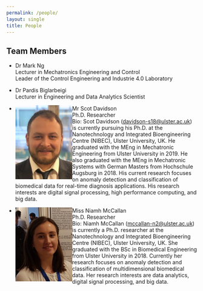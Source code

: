 ```yaml
---
permalink: /people/
layout: single
title: People 
---
```


## Team Members ##
* Dr Mark Ng  
Lecturer in Mechatronics Engineering and Control  
Leader of the Control Engineering and Industrie 4.0 Laboratory  

* Dr Pardis Biglarbeigi  
Lecturer in Engineering and Data Analytics Scientist  

* <p><img align="left" width="150" src="/assets/Figures/Scot.jpg"><span>Mr Scot Davidson <br />
  Ph.D. Researcher <br />
  Bio: Scot Davidson (<a href="mailto:davidson-s18@ulster.ac.uk">davidson-s18@ulster.ac.uk</a>) is currently pursuing his Ph.D. at the Nanotechnology and Integrated Bioengineering Centre (NIBEC), Ulster University, UK. He graduated with the MEng in Mechatronic Engineering from Ulster University in 2019. He also graduated with the MEng in Mechatronic Systems with German Masters from Hochschule Augsburg in 2018. His current research focuses on anomaly detection and classification of biomedical data for real-time diagnosis applications. His research interests are digital signal processing, high performance computing, and big data.</span></p>

* <p><img align="left" width="150" src="/assets/Figures/Niamh.jpg"><span>Miss Niamh McCallan <br />
  Ph.D. Researcher <br />
  Bio: Niamh McCallan (<a href="mailto:mccallan-n2@ulster.ac.uk">mccallan-n2@ulster.ac.uk</a>) is currently a Ph.D. researcher at the Nanotechnology and Integrated Bioengineering Centre (NIBEC), Ulster University, UK. She graduated with the BSc in Biomedical Engineering from Ulster University in 2018. Currently her research focuses on anomaly detection and classification of multidimensional biomedical data. Her research interests are data analytics, digital signal processing, and big data. </span></p>

